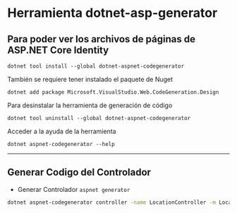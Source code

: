 # Herramienta dotnet-asp-generator  

## Para poder ver los archivos de páginas de **ASP.NET** Core Identity
~~~
dotnet tool install --global dotnet-aspnet-codegenerator
~~~
También se requiere tener instalado el paquete de Nuget 
~~~
dotnet add package Microsoft.VisualStudio.Web.CodeGeneration.Design
~~~
Para desinstalar la herramienta de generación de código
~~~
dotnet tool uninstall --global dotnet-aspnet-codegenerator
~~~ 

Acceder a la ayuda de la herramienta
~~~
dotnet aspnet-codegenerator --help
~~~

---
## Generar Codigo del Controlador
- Generar Controlador `aspnet generator`
~~~bash
dotnet aspnet-codegenerator controller -name LocationController -m Location -dc ApplicationDbContext --relativeFolderPath Controllers --useDefaultLayout --referenceScriptLibraries
~~~
